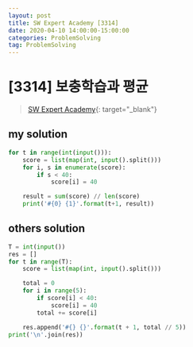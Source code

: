 ```yaml
---
layout: post
title: SW Expert Academy [3314]
date: 2020-04-10 14:00:00-15:00:00
categories: ProblemSolving
tag: ProblemSolving
---
```


# [3314] 보충학습과 평균
> [SW Expert Academy](https://swexpertacademy.com/main/main.do){: target="_blank"}

## my solution
```python
for t in range(int(input())):
    score = list(map(int, input().split()))
    for i, s in enumerate(score):
        if s < 40:
            score[i] = 40

    result = sum(score) // len(score)
    print('#{0} {1}'.format(t+1, result))
```

## others solution
```python
T = int(input())
res = []
for t in range(T):
    score = list(map(int, input().split()))

    total = 0
    for i in range(5):
        if score[i] < 40:
            score[i] = 40
        total += score[i]

    res.append('#{} {}'.format(t + 1, total // 5))
print('\n'.join(res))
```
